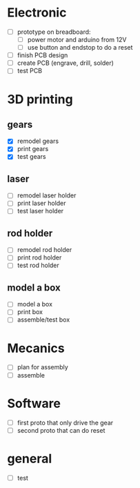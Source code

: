 # Electronic
- [ ] prototype on breadboard:
  - [ ] power motor and arduino from 12V
  - [ ] use button and endstop to do a reset
- [ ] finish PCB design
- [ ] create PCB (engrave, drill, solder)
- [ ] test PCB

# 3D printing

## gears
- [X] remodel gears
- [X] print gears
- [X] test gears

## laser
- [ ] remodel laser holder
- [ ] print laser holder
- [ ] test laser holder

## rod holder
- [ ] remodel rod holder
- [ ] print rod holder
- [ ] test rod holder

## model a box
- [ ] model a box
- [ ] print box
- [ ] assemble/test box

# Mecanics
- [ ] plan for assembly
- [ ] assemble

# Software
- [ ] first proto that only drive the gear
- [ ] second proto that can do reset

# general
- [ ] test